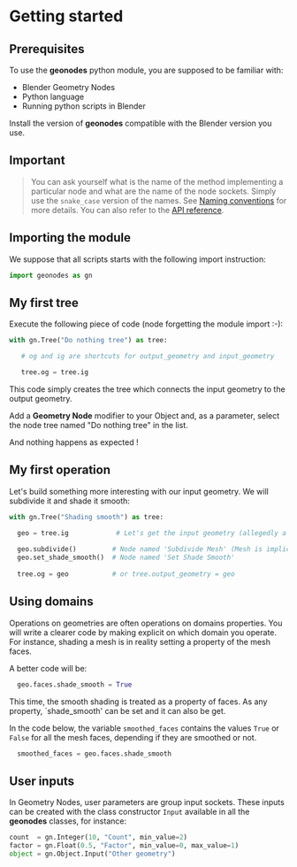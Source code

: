 # Getting started

## Prerequisites

To use the **geonodes** python module, you are supposed to be familiar with:
- Blender Geometry Nodes
- Python language
- Running python scripts in Blender

Install the version of **geonodes** compatible with the Blender version you use.

## Important

> You can ask yourself what is the name of the method implementing a particular node and what are the name of the node sockets.
> Simply use the `snake_case` version of the names. See [Naming conventions](naming.md) for more details.
> You can also refer to the [API reference](https://al1brn.github.io/geonodes/).

## Importing the module

We suppose that all scripts starts with the following import instruction:

``` python
import geonodes as gn
``` 

## My first tree

Execute the following piece of code (node forgetting the module import :-):

``` python
with gn.Tree("Do nothing tree") as tree:

   # og and ig are shortcuts for output_geometry and input_geometry

   tree.og = tree.ig
```

This code simply creates the tree which connects the input geometry to the output geometry.

Add a **Geometry Node** modifier to your Object and, as a parameter, select the node tree named "Do nothing tree" in the list.

And nothing happens as expected !

## My first operation

Let's build something more interesting with our input geometry. We will subdivide it and shade it smooth:

``` python
with gn.Tree("Shading smooth") as tree:

  geo = tree.ig            # Let's get the input geometry (allegedly a mesh)
  
  geo.subdivide()         # Node named 'Subdivide Mesh' (Mesh is implicit and is not used to build the method name)
  geo.set_shade_smooth()  # Node named 'Set Shade Smooth'
  
  tree.og = geo           # or tree.output_geometry = geo
``` 

## Using domains

Operations on geometries are often operations on domains properties. You will write a clearer code by making explicit
on which domain you operate. For instance, shading a mesh is in reality setting a property of the mesh faces.

A better code will be:

``` python
  geo.faces.shade_smooth = True
``` 

This time, the smooth shading is treated as a property of faces. As any property, `shade_smooth' can be set and it can also be get.

In the code below, the variable `smoothed_faces` contains the values `True` or `False` for all the mesh faces,
depending if they are smoothed or not.

``` python
  smoothed_faces = geo.faces.shade_smooth
```

## User inputs

In Geometry Nodes, user parameters are group input sockets.
These inputs can be created with the class constructor `Input` available in all the **geonodes** classes, for instance:

``` python
count  = gn.Integer(10, "Count", min_value=2)
factor = gn.Float(0.5, "Factor", min_value=0, max_value=1)
object = gn.Object.Input("Other geometry")
```













